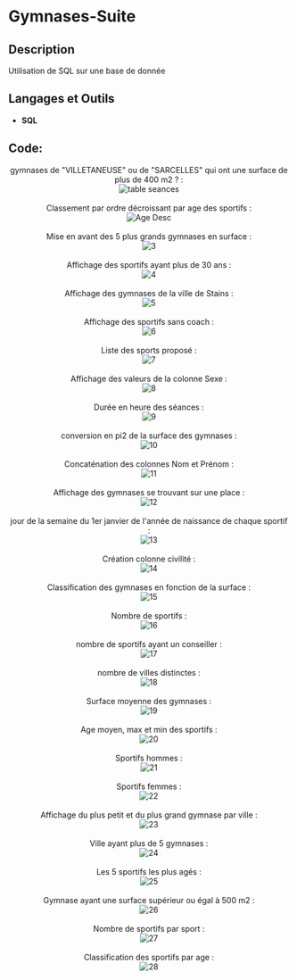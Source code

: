 <h1>Gymnases-Suite</h1>

<h2>Description</h2>
Utilisation de SQL sur une base de donnée  
<br />

<h2>Langages et Outils</h2>

- <b>SQL</b> 


<h2>Code:</h2>

<p align="center">
gymnases de "VILLETANEUSE" ou de "SARCELLES" qui ont une surface de plus de 400 m2 ? : <br/>
<img src="https://i.imgur.com/hucEntB.png" alt="table seances"/>             
<br />
<br />
Classement par ordre décroissant par age des sportifs  : <br/>
<img src="https://i.imgur.com/XPDpQw2.png" alt="Age Desc"/>
<br />
<br />
Mise en avant des 5 plus grands gymnases en surface : <br/>
<img src="https://i.imgur.com/3nG8lFL.png" alt="3"/>
<br />
<br />
Affichage des sportifs ayant plus de 30 ans : <br/>
<img src="https://i.imgur.com/IhONE3O.png" alt="4"/>
<br />
<br />
Affichage des gymnases de la ville de Stains : <br/>
<img src="https://i.imgur.com/CoY4gTU.png" alt="5"/>
<br />
<br />
Affichage des sportifs sans coach : <br/>
<img src="https://i.imgur.com/7q8A2o8.png" alt="6"/>
<br />
<br />
Liste des sports proposé : <br/>
<img src="https://i.imgur.com/oEYfoxL.png" alt="7"/>
<br />
<br />
Affichage des valeurs de la colonne Sexe : <br/>
<img src="https://i.imgur.com/qXMoDPq.png" alt="8"/>
<br />
<br />
Durée en heure des séances : <br/>
<img src="https://i.imgur.com/kqXasdP.png" alt="9"/>
<br />
<br />
conversion en pi2 de la surface des gymnases : <br/>
<img src="https://i.imgur.com/uuw2FLs.png" alt="10"/>
<br />
<br />
Concaténation des colonnes Nom et Prénom : <br/>
<img src="https://i.imgur.com/eFqgV0G.png" alt="11"/>
<br />
<br />
Affichage des gymnases se trouvant sur une place : <br/>
<img src="https://i.imgur.com/hXyrUEG.png" alt="12"/>
<br />
<br />
jour de la semaine du 1er janvier de l'année de naissance de chaque sportif : <br/>
<img src="https://i.imgur.com/ywmNLTJ.png" alt="13"/>
<br />
<br />
Création colonne civilité : <br/>
<img src="https://i.imgur.com/c4KzKmY.png" alt="14"/>
<br />
<br />
Classification des gymnases en fonction de la surface : <br/>
<img src="https://i.imgur.com/Ll8IpYP.png" alt="15"/>
<br />
<br />
Nombre de sportifs : <br/>
<img src="https://i.imgur.com/aGxrnl3.png" alt="16"/>
<br />
<br />
nombre de sportifs ayant un conseiller : <br/>
<img src="https://i.imgur.com/JK0fNcl.png" alt="17"/>
<br />
<br />
nombre de villes distinctes : <br/>
<img src="https://i.imgur.com/RQNC0dv.png" alt="18"/>
<br />
<br />
Surface moyenne des gymnases : <br/>
<img src="https://i.imgur.com/jYw2v4Z.png" alt="19"/>
<br />
<br />
Age moyen, max et min des sportifs : <br/>
<img src="https://i.imgur.com/QHbQJF0.png" alt="20"/>
<br />
<br />
Sportifs hommes : <br/>
<img src="https://i.imgur.com/Wi5PdWv.png" alt="21"/>
<br />
<br />
Sportifs femmes : <br/>
<img src="https://i.imgur.com/JnAUgmp.png" alt="22"/>
<br />
<br />
Affichage du plus petit et du plus grand gymnase par ville : <br/>
<img src="https://i.imgur.com/RteCRUk.png" alt="23"/>
<br />
<br />
Ville ayant plus de 5 gymnases : <br/>
<img src="https://i.imgur.com/1Uvgdy7.png" alt="24"/>
<br />
<br />
Les 5 sportifs les plus agés : <br/>
<img src="https://i.imgur.com/IDMVnyB.png" alt="25"/>
<br />
<br />
Gymnase ayant une surface supérieur ou égal à 500 m2 : <br/>
<img src="https://i.imgur.com/ESAzHwf.png" alt="26"/>
<br />
<br />
Nombre de sportifs par sport : <br/>
<img src="https://i.imgur.com/HhuDCgC.png" alt="27"/>
<br />
<br />
Classification des sportifs par age : <br/>
<img src="https://i.imgur.com/rqqeaQp.png" alt="28"/>
<br />
<br />

</p>

<!--
 ```diff
- text in red
+ text in green
! text in orange
# text in gray
@@ text in purple (and bold)@@
```
--!>
